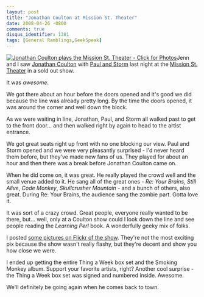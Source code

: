 ```yaml
---
layout: post
title: "Jonathan Coulton at Mission St. Theater"
date: 2008-04-26 -0800
comments: true
disqus_identifier: 1381
tags: [General Ramblings,GeekSpeak]
---
```

[![Jonathan Coulton plays the Mission St. Theater - Click for
Photos](http://farm4.static.flickr.com/3198/2443225877_e68fac7f50_m.jpg)](http://www.flickr.com/photos/tillig/sets/72157604742274916/)Jenn
and I saw [Jonathan Coulton](http://www.jonathancoulton.com) with [Paul
and Storm](http://www.paulandstorm.com/) last night at the [Mission St.
Theater](http://www.mcmenamins.com/index.php?loc=72&category=Location%20Homepage) in
a sold out show.

It was *awesome*.

We got there about an hour before the doors opened and it's good we did
because the line was already pretty long. By the time the doors opened,
it was around the corner and well down the block.

As we were waiting in line, Jonathan, Paul, and Storm all walked past to
get to the front door... and then walked right by again to head to the
artist entrance.

We got great seats right up front with no one blocking our view. Paul
and Storm opened and we were very pleasantly surprised - I'd never heard
them before, but they've made new fans of us. They played for about an
hour and then there was a break before Jonathan Coulton came on.

When he did come on, it was great. He really played the crowd well and
the small venue added to it. He sang all of the great ones - *Re: Your
Brains*, *Still Alive*, *Code Monkey*, *Skullcrusher Mountain* - and a
bunch of others, also great. During Re: Your Brains, the audience sang
the zombie part. Gotta love it.

It was sort of a crazy crowd. Great people, everyone really wanted to be
there, but... well, only at a Coulton show could I look down the line
and see people reading the *Learning Perl* book. A wonderfully geeky mix
of folks.

I posted [some pictures on Flickr of the
show](http://www.flickr.com/photos/tillig/sets/72157604742274916/).
They're not the most exciting pix because the show wasn't really flashy,
but they're decent and show you how close we were.

I ended up getting the entire Thing a Week box set and the Smoking
Monkey album. Support your favorite artists, right? Another cool
surprise - the Thing a Week box set was signed and numbered inside.
Awesome.

We'll definitely be going again when he comes back to town.

